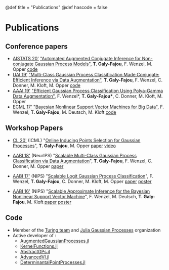 @def title = "Publications"
@def hascode = false

# Publications

## Conference papers

- [AISTATS 20'](https://www.aistats.org/) ["Automated Augmented Conjugate Inference for Non-conjugate Gaussian Process Models"](https://arxiv.org/abs/2002.11451), **T. Galy-Fajou**, F. Wenzel, M. Opper [code](https://github.com/theogf/AutoConjGP_Exp)
- [UAI 19'](http://www.auai.org/uai2019/) ["Multi-Class Gaussian Process Classification Made Conjugate: Efficient Inference via Data Augmentation"](https://arxiv.org/abs/1905.09670), **T. Galy-Fajou**, F. Wenzel, C. Donner, M. Kloft, M. Opper [code](https://github.com/theogf/MultiClassGPC)
- [AAAI 19'](https://aaai.org/Conferences/AAAI-19/) ["Efficient Gaussian Process Classification Using Polya-Gamma Data Augmentation"](https://arxiv.org/abs/1802.06383), F. Wenzel\*, **T. Galy-Fajou\***, C. Donner, M. Kloft, M. Opper
- [ECML 17'](http://ecmlpkdd2017.ijs.si/) ["Bayesian Nonlinear Support Vector Machines for Big Data"](http://ecmlpkdd2017.ijs.si/papers/paperID502.pdf), F. Wenzel, **T. Galy-Fajou**, M. Deutsch,  M. Kloft [code](https://github.com/theogf/BayesianSVM)

## Workshop Papers

- [CL 20'](https://sites.google.com/view/cl-icml/home?authuser=0) (ICML) "[Online Inducing Points Selection for Gaussian Processes](https://drive.google.com/file/d/1IPTUBfY_b2WElTWBIVU4lrbHcXnbTWdB/view?usp=sharing)", **T. Galy-Fajou**, M. Opper [paper](https://drive.google.com/file/d/1IPTUBfY_b2WElTWBIVU4lrbHcXnbTWdB/view?usp=sharing) [video](https://youtu.be/aR_viPWNv1U)
- [AABI 18'](http://approximateinference.org/2018/) (NeurIPS) "[Scalable Multi-Class Gaussian Process Classification via Data Augmentation](http://approximateinference.org/2018/accepted/GalyFajouEtAl2018.pdf)", **T. Galy-Fajou**, F. Wenzel, C. Donner, M. Opper [paper](http://approximateinference.org/2018/accepted/GalyFajouEtAl2018.pdf)

- [AABI 17'](http://approximateinference.org/2017/)  (NIPS) "[Scalable Logit Gaussian Process Classification](http://approximateinference.org/2017/accepted/WenzelEtAl2017.pdf)", F. Wenzel, **T. Galy-Fajou**, C. Donner, M. Kloft, M. Opper [paper](http://approximateinference.org/2017/accepted/WenzelEtAl2017.pdf) [poster](http://approximateinference.org/2017/accepted/WenzelEtAl2017_poster.pdf)
- [AABI 16'](http://approximateinference.org/2016/) (NIPS) "[Scalable Approximate Inference for the Bayesian Nonlinear Support Vector Machine](http://approximateinference.org/2016/accepted/WenzelEtAl2016.pdf)", F. Wenzel, M. Deutsch, **T. Galy-Fajou**, M. Kloft [paper](http://approximateinference.org/2016/accepted/WenzelEtAl2016.pdf) [poster](http://approximateinference.org/2016/accepted/WenzelEtAl2016_poster.pdf)

## Code

- Member of the [Turing team](https://turing.ml/dev/) and [Julia Gaussian Processes](https://github.com/JuliaGaussianProcesses) organization
- Active developer of :
  - [AugmentedGaussianProcesses.jl](https://github.com/theogf/AugmentedGaussianProcesses.jl)
  - [KernelFunctions.jl](https://github.com/JuliaGaussianProcesses/KernelFunctions.jl)
  - [AbstractGPs.jl](https://github.com/JuliaGaussianProcesses/AbstractGPs.jl)
  - [AdvancedVI.jl](https://github.com/TuringLang/AdvancedVI.jl)
  - [DeterminantalPointProcesses.jl](https://github.com/theogf/DeterminantalPointProcesses.jl)